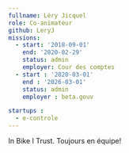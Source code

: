 ```yaml
---
fullname: Léry Jicquel
role: Co-animateur
github: LeryJ
missions:
  - start: '2018-09-01'
    end: '2020-02-29'
    status: admin
    employer: Cour des comptes
  - start : '2020-03-01'
    end : '2026-03-01'
    status: admin
    employer : beta.gouv

startups :
  - e-controle
---
```

In Bike I Trust.
Toujours en équipe!
